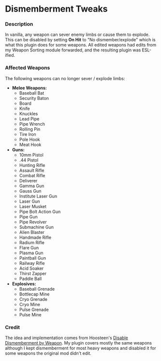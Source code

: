 # Dismemberment Tweaks

### Description

In vanilla, any weapon can sever enemy limbs or cause them to explode. This can be disabled by setting **On Hit** to "No dismember/explode" which is what this plugin does for some weapons. All edited weapons had edits from my Weapon Sorting module forwarded, and the resulting plugin was ESL-ified.

### Affected Weapons

The following weapons can no longer sever / explode limbs:

- **Melee Weapons:**
  - Baseball Bat
  - Security Baton
  - Board
  - Knife
  - Knuckles
  - Lead Pipe
  - Pipe Wrench
  - Rolling Pin
  - Tire Iron
  - Pole Hook
  - Meat Hook
- **Guns:** 
  - 10mm Pistol
  - .44 Pistol
  - Hunting Rifle
  - Assault Rifle
  - Combat Rifle
  - Deliverer
  - Gamma Gun
  - Gauss Gun
  - Institute Laser Gun
  - Laser Gun
  - Laser Musket
  - Pipe Bolt Action Gun
  - Pipe Gun
  - Pipe Revolver
  - Submachine Gun
  - Alien Blaster
  - Handmade Rifle
  - Radium Rifle
  - Flare Gun
  - Plasma Gun
  - Paintball Gun
  - Railway Rifle
  - Acid Soaker
  - Thirst Zapper
  - Paddle Ball
- **Explosives:**
  - Baseball Grenade
  - Bottlecap Mine
  - Cryo Grenade
  - Cryo Mine
  - Pulse Grenade
  - Pulse Mine

### Credit

The idea and implementation comes from Hoosteen's [Disable Dismemberment by Weapon](https://www.nexusmods.com/fallout4/mods/16541). My plugin covers mostly the same weapons although I kept dismemberment for most heavy weapons and disabled it for some weapons the original mod didn't edit.